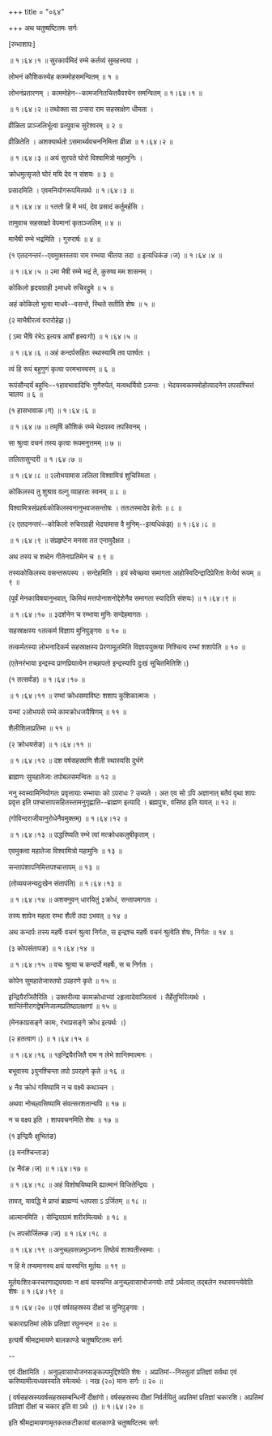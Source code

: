 +++
title = "०६४"

+++
अथ चतुष्षष्टितमः सर्गः  

\[रम्भाशापः\]  

 ॥ १।६४।१ ॥ सुरकार्यमिदं रम्भे कर्तव्यं सुमहत्त्वया ।  

लोभनं कौशिकस्येह काममोहसमन्वितम्  ॥  १  ॥   

लोभनंप्रतारणम् । काममोहेन--कामजनितचित्तवैवश्येन समन्वितम् ॥ १।६४।१ ॥   

 ॥ १।६४।२ ॥ तथोक्ता सा ऽप्सरा राम सहस्राक्षेण धीमता ।  

व्रीळिता प्राञ्जलिर्भूत्वा प्रत्युवाच सुरेश्वरम्  ॥  २  ॥   

व्रीळितेति । अशक्यार्थतो ऽसमार्थ्यवचननिमित्ता व्रीळा ॥ १।६४।२ ॥   

 ॥ १।६४।३ ॥ अयं सुरपते घोरो विश्वामित्रो महामुनिः ।  

क्रोधमुत्सृजते घोरं मयि देव न संशयः  ॥  ३  ॥   

प्रसादमिति । एवमनियोगरूपमित्यर्थः ॥ १।६४।३ ॥   

 ॥ १।६४।४ ॥ १ततो हि मे भयं, देव प्रसादं कर्तुमर्हसि ।  

तामुवाच सहस्राक्षो वेपमानां कृताञ्जलिम्  ॥  ४  ॥   

माभैषी रम्भे भद्रमिति । गुरुरार्षः  ॥  ४  ॥   

(१ एतदनन्तरं--एवमुक्तस्तया राम रम्भया भीतया तदा  ॥  इत्यधिकंङ।ज) ॥ १।६४।४ ॥   

 ॥ १।६४।५ ॥ २मा भैषी रम्भे भद्रं ते, कुरुष्व मम शासनम् ।  

कोकिलो हृदयग्राही ३माधवे रुचिरद्रुमे  ॥  ५  ॥   

अहं कोकिलो भूत्वा माधवे--वसन्ते, स्थिते सतीति शेषः  ॥  ५  ॥   

(२ माभैषीरत्वं वरारोहेझ।)  

( ऽमा भैषि रंभेऽ इत्यत्र आर्षो ह्रस्वःगो) ॥ १।६४।५ ॥   

 ॥ १।६४।६ ॥ अहं कन्दर्पसहितः स्थास्यामि तव पार्श्वतः ।  

त्वं हि रूपं बहुगुणं कृत्वा परमभास्वरम्  ॥  ६  ॥   

रूपंसौन्दर्यं बहुभिः--१हावभावादिभिः गुणैरुपेतं, मत्वथर्यियो ऽजन्तः । भेदयस्वकाममोहोत्पादनेन तपसश्चित्तं चालय  ॥  ६  ॥   

(१ हासभावाक।ग) ॥ १।६४।६ ॥   

 ॥ १।६४।७ ॥ तमृषिं कौशिकं रम्भे भेदयस्व तपस्विनम् ।  

सा श्रुत्वा वचनं तस्य कृत्वा रूपमनुत्तमम्  ॥  ७  ॥   

ललितासुन्दरी ॥ १।६४।७ ॥   

 ॥ १।६४।८ ॥ २लोभयामास ललिता विश्वामित्रं शुचिस्मिता ।  

कोकिलस्य तु शुश्राव वल्गु व्याहरतः स्वनम्  ॥  ८  ॥   

विश्वामित्रसंप्रहर्षःकोकिलस्वनानुभवजसन्तोषः । ततःतस्मादेव हेतोः  ॥  ८  ॥   

(२ एतदनन्तरं--कोकिलो रुचिरग्राही भेदयामास वै मुनिम्--इत्यधिकंझ) ॥ १।६४।८ ॥   

 ॥ १।६४।९ ॥ संप्रहृष्टेन मनसा तत एनामुदैक्षत ।  

अथ तस्य च शब्देन गीतेनाप्रतिमेन च  ॥  ९  ॥   

तस्यकोकिलस्य वसन्तरूपस्य । सन्देहमिति । इयं स्वेच्छया समागता आहोस्विदिन्द्रादिप्रेरिता वेत्येवं रूपम्  ॥  ९  ॥   

(पूर्वं मेनकाविषयानुभवात्, किमियं मत्तपोनाशनोद्देशेनैव समागता स्यादिति संशयः) ॥ १।६४।९ ॥   

 ॥ १।६४।१० ॥ ३दर्शनेन च रम्भाया मुनिः सन्देहमागतः ।  

सहस्राक्षस्य १तत्कर्म विज्ञाय मुनिपुङ्गवः  ॥  १०  ॥   

तत्कर्मतस्या लोभनादिकर्म सहस्राक्षस्य प्रेरणामूलमिति विज्ञाययुक्त्या निश्चित्य रम्भां शशापेति  ॥  १०  ॥   

(एतेनरंभाया इन्द्रस्य प्राणप्रियात्वेन तच्छापतो इन्द्रस्यापि दुःखं सूचितमितिशि।)  

(१ तत्सर्वंङ) ॥ १।६४।१० ॥   

 ॥ १।६४।११ ॥ रम्भां क्रोधसमाविष्टः शशाप कुशिकात्मजः ।  

यन्मां २लोभयसे रम्भे कामक्रोधजयैषिणम्  ॥  ११  ॥   

शैलीशिलाप्रतिमा  ॥  ११  ॥   

(२ क्रोधयसेङ) ॥ १।६४।११ ॥   

 ॥ १।६४।१२ ॥ दश वर्षसहस्राणि शैली स्थास्यसि दुर्भगे  

ब्राह्मणः सुमहातेजाः तपोबलसमन्वितः  ॥  १२  ॥   

ननु स्वस्वामिनियोगतः प्रवृत्तायाः रम्भायाः को ऽपराधः ? उच्यते । अत एव सो ऽपि अज्ञानात् बतैवं वृथा शापः प्रवृत्त इति पश्चात्तापसहितस्तामनुगृह्णाति--ब्राह्मण इत्यादि । ब्रह्मपुत्रः, वसिष्ठ इति यावत्  ॥  १२  ॥   

(गोविन्दराजीयानुरोधेनैवमुक्तम्) ॥ १।६४।१२ ॥   

 ॥ १।६४।१३ ॥ उद्धरिष्यति रम्भे त्वां मत्क्रोधकलुषीकृताम् ।  

एवमुक्त्वा महातेजा विश्वामित्रो महामुनिः  ॥  १३  ॥   

सन्तापंशापनिमित्तपश्चात्तापम्  ॥  १३  ॥   

(तोव्ययजन्यदुःखेन संतापंति) ॥ १।६४।१३ ॥   

 ॥ १।६४।१४ ॥ अशक्नुवन् धारयितुं ३क्रोधं, सन्तापमागतः ।  

तस्य शापेन महता रम्भा शैली तदा ऽभवत्  ॥  १४  ॥   

अथ कन्दर्पः तस्य महर्षेः वचनं श्रुत्वा निर्गतः, स इन्द्रश्च महर्षेः वचनं श्रुत्वेति शेषः, निर्गतः  ॥  १४  ॥   

(३ कोपसंतापङ) ॥ १।६४।१४ ॥   

 ॥ १।६४।१५ ॥ वचः श्रुत्वा च कन्दर्पो महर्षेः, स च निर्गतः ।  

कोपेन सुमहातेजास्तपो ऽपहरणे कृते  ॥  १५  ॥   

इन्द्रियैरजितैरिति । उक्तरीत्या कामक्रोधाभ्यां २हृत्वादेवाजितत्वं । तैर्हेतुभिरित्यर्थः । शान्तिंनीरागद्वेषनिजात्मप्रतिष्ठालक्षणां  ॥  १५  ॥   

(मेनकाप्रसङ्गे कामः, रंभाप्रसङ्गे क्रोध इत्यर्थः ।)  

(२ हतत्वाग।) ॥ १।६४।१५ ॥   

 ॥ १।६४।१६ ॥ १इन्द्रियैरजितै राम न लेभे शान्तिमात्मनः ।  

बभूवास्य ३पुनश्चिन्ता तपो ऽपरहणे कृते  ॥  १६  ॥   

४ नैव क्रोधं गमिष्यामि न च वक्ष्ये कथञ्चन ।  

अथवा नोच्छ्वसिष्यामि संवत्सरशतान्यपि  ॥  १७  ॥   

न च वक्ष्य इति । शापवचनमिति शेषः  ॥  १७  ॥   

(१ इन्द्रियैः क्षुभितंङ)  

(३ मनश्चिन्ताङ)  

(४ नैवंङ।ज) ॥ १।६४।१७ ॥   

 ॥ १।६४।१८ ॥ अहं विशोषयिष्यामि ह्यात्मानं विजितेन्द्रियः ।  

तावत्, यावद्धि मे प्राप्तं ब्राह्मण्यं ५तपसा ऽ ऽर्जितम्  ॥  १८  ॥   

आत्मानमिति । सेन्द्रियग्रामं शरीरमित्यर्थः  ॥  १८  ॥   

(५ तपसोर्जितम्ङ।ज) ॥ १।६४।१८ ॥   

 ॥ १।६४।१९ ॥ अनुच्छ्वसन्नभुञ्जानः तिष्ठेयं शाश्वतीस्समाः ।  

न हि मे तप्यमानस्य क्षयं यास्यन्ति मूर्तयः  ॥  १९  ॥   

मूर्तयःशिरःकरचरणाद्यवयवाः न क्षयं यास्यन्ति अनुच्छ्वासाभोजनयोः तपो ऽर्थत्वात् तद्बलेन स्थास्यन्त्येवेति शेषः ॥ १।६४।१९ ॥   

 ॥ १।६४।२० ॥ एवं वर्षसहस्रस्य दीक्षां स मुनिपुङ्गवः ।  

चकाराप्रतिमां लोके प्रतिज्ञां रघुनन्दन  ॥  २०  ॥   

इत्यार्षे श्रीमद्रामायणे बालकाण्डे चतुष्षष्टितमः सर्गः  

--  

एवं दीक्षामिति । अनुछ्वासाभोजनसङ्कल्पमुद्दिश्येति शेषः । अप्रतिमां--निस्तुलां प्रतिज्ञां सर्वथा एवं करिष्यामीत्यध्यवस्यति स्मेत्यर्थः । नख (२०) मानः सर्गः  ॥  २०  ॥   

( वर्षसहस्रस्यवर्षसहस्रसम्बन्धिनीं दीक्षांगो। वर्षसहस्रस्य दीक्षां निर्वर्तयितुं अप्रतिमां प्रतिज्ञां चकारशि। अप्रतिमां प्रतिज्ञां दीक्षां च चकार इति वा ऽर्थः ।) ॥ १।६४।२० ॥   

इति श्रीमद्रामायणामृतकतकटीकायां बालकाण्डे चतुष्षष्टितमः सर्गः  

  

